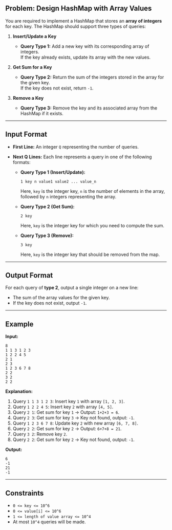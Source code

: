 ## Problem: Design HashMap with Array Values

You are required to implement a HashMap that stores an **array of integers** for each key. The HashMap should support three types of queries:

1. **Insert/Update a Key**  
   - **Query Type 1:** Add a new key with its corresponding array of integers.  
     If the key already exists, update its array with the new values.
   
2. **Get Sum for a Key**  
   - **Query Type 2:** Return the sum of the integers stored in the array for the given key.  
     If the key does not exist, return `-1`.
   
3. **Remove a Key**  
   - **Query Type 3:** Remove the key and its associated array from the HashMap if it exists.

---

## Input Format

- **First Line:** An integer `Q` representing the number of queries.
- **Next Q Lines:** Each line represents a query in one of the following formats:
  
  - **Query Type 1 (Insert/Update):**  
    ```
    1 key n value1 value2 ... value_n
    ```  
    Here, `key` is the integer key, `n` is the number of elements in the array, followed by `n` integers representing the array.
  
  - **Query Type 2 (Get Sum):**  
    ```
    2 key
    ```  
    Here, `key` is the integer key for which you need to compute the sum.
  
  - **Query Type 3 (Remove):**  
    ```
    3 key
    ```  
    Here, `key` is the integer key that should be removed from the map.

---

## Output Format

For each query of **type 2**, output a single integer on a new line:
- The sum of the array values for the given key.
- If the key does not exist, output `-1`.

---

## Example

**Input:**
```
8
1 1 3 1 2 3
1 2 2 4 5
2 1
2 3
1 2 3 6 7 8
2 2
3 2
2 2
```

**Explanation:**
1. Query `1 1 3 1 2 3`: Insert key `1` with array `[1, 2, 3]`.
2. Query `1 2 2 4 5`: Insert key `2` with array `[4, 5]`.
3. Query `2 1`: Get sum for key `1` → Output: `1+2+3 = 6`.
4. Query `2 3`: Get sum for key `3` → Key not found, output: `-1`.
5. Query `1 2 3 6 7 8`: Update key `2` with new array `[6, 7, 8]`.
6. Query `2 2`: Get sum for key `2` → Output: `6+7+8 = 21`.
7. Query `3 2`: Remove key `2`.
8. Query `2 2`: Get sum for key `2` → Key not found, output: `-1`.

**Output:**
```
6
-1
21
-1
```

---

## Constraints

- `0 <= key <= 10^6`
- `0 <= value[i] <= 10^6`
- `1 <= length of value array <= 10^4`
- At most `10^4` queries will be made.
